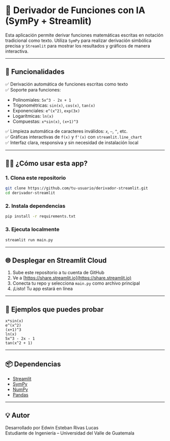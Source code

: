 # 📐 Derivador de Funciones con IA (SymPy + Streamlit)

Esta aplicación permite derivar funciones matemáticas escritas en notación tradicional como texto. Utiliza `SymPy` para realizar derivación simbólica precisa y `Streamlit` para mostrar los resultados y gráficos de manera interactiva.

---

## 🚀 Funcionalidades

✅ Derivación automática de funciones escritas como texto  
✅ Soporte para funciones:
- Polinomiales: `5x^3 - 2x + 1`
- Trigonométricas: `sin(x)`, `cos(x)`, `tan(x)`
- Exponenciales: `e^(x^2)`, `exp(3x)`
- Logarítmicas: `ln(x)`
- Compuestas: `x*sin(x)`, `(x+1)^3`

✅ Limpieza automática de caracteres inválidos: `𝑥`, `–`, `^`, etc.  
✅ Gráficas interactivas de `f(x)` y `f'(x)` con `streamlit.line_chart`  
✅ Interfaz clara, responsiva y sin necesidad de instalación local

---

## 🧑‍💻 ¿Cómo usar esta app?

### 1. Clona este repositorio

```bash
git clone https://github.com/tu-usuario/derivador-streamlit.git
cd derivador-streamlit
```

### 2. Instala dependencias

```bash
pip install -r requirements.txt
```

### 3. Ejecuta localmente

```bash
streamlit run main.py
```

---

## 🌐 Desplegar en Streamlit Cloud

1. Sube este repositorio a tu cuenta de GitHub  
2. Ve a [https://share.streamlit.io](https://share.streamlit.io)  
3. Conecta tu repo y selecciona `main.py` como archivo principal  
4. ¡Listo! Tu app estará en línea

---

## 📝 Ejemplos que puedes probar

```text
x*sin(x)
e^(x^2)
(x+1)^3
ln(x)
5x^3 - 2x - 1
tan(x^2 + 1)
```

---

## 📦 Dependencias

- [Streamlit](https://streamlit.io/)
- [SymPy](https://www.sympy.org/)
- [NumPy](https://numpy.org/)
- [Pandas](https://pandas.pydata.org/)

---

## 💡 Autor

Desarrollado por Edwin Esteban Rivas Lucas  
Estudiante de Ingeniería – Universidad del Valle de Guatemala  
